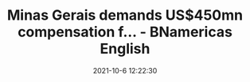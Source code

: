 ---
"title": "Minas Gerais demands US$450mn compensation f... - BNamericas English"
"date": "2021-10-6 12:22:30"
"feed_name": "GOOGLENEWSMINING"
"feed_website": "https://news.google.com/search?q=mining%2Bincident&hl=en-US&gl=US&ceid=US:en"
"feed_rss": "https://news.google.com/rss/search?q=mining%2Bincident&hl=en-US&gl=US&ceid=US:en"
"link": "https://www.bnamericas.com/en/news/minas-gerais-demands-us450mn-compensation-from-samarco"
"source": "{'href': 'https://www.bnamericas.com', 'title': 'BNamericas English'}"
"file": "_posts/2021-1-1-f1d22c2f16f44252032edd95342bc5b3ec47111a.md"
"accident": "0"
"drilling": "0"
"dead": "0"
"injured": "0"
"arrested": "0"
"place": "unknown place"
"where": "unknown site"
"causes": "unknown"
"place_uri": "unknown place"
---